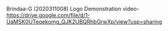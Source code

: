 Brindaa-G (2020311008)
Logo Demonstration video- https://drive.google.com/file/d/1-UaMSK0UTeqekomg_QJK2UBQRhbGrwXp/view?usp=sharing 
